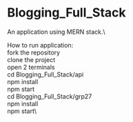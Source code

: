 # Blogging_Full_Stack
An application using MERN stack.\

How to run application:\
fork the repository\
clone the project\
open 2 terminals\
cd Blogging_Full_Stack/api\
npm install\
npm start\
cd Blogging_Full_Stack/grp27\
npm install\
npm start\
